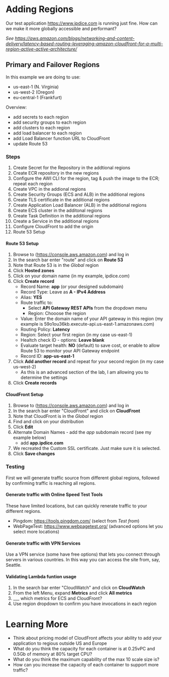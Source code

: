 # Adding Regions
Our test application https://www.ipdice.com is running just fine. How can we make it more globally accessible and performant?

*See https://aws.amazon.com/blogs/networking-and-content-delivery/latency-based-routing-leveraging-amazon-cloudfront-for-a-multi-region-active-active-architecture/*

## Primary and Failover Regions
In this example we are doing to use:
- us-east-1 (N. Virginia)
- us-west-2 (Oregon)
- eu-central-1 (Frankfurt)

Overview:
- add secrets to each region
- add security groups to each region
- add clusters to each region
- add load balancer to each region
- add Load Balancer function URL to CloudFront
- update Route 53

### Steps
1. Create Secret for the Repository in the addtional regions
2. Create ECR repository in the new regions
3. Configure the AWI CLI for the region, tag & push the image to the ECR; repeat each region
4. Create VPC in the addional regions
5. Create Security Groups (ECS and ALB) in the additional regions
6. Create TLS certificate in the additional regions
7. Create Application Load Balancer (ALB) in the additional regions
8. Create ECS cluster in the additonal regions
9. Create Task Definition in the additional regions
10. Create a Service in the additional regions
11. Configure CloudFront to add the origin
12. Route 53 Setup


#### Route 53 Setup
1. Browse to (https://console.aws.amazon.com) and log in
2. In the search bar enter "route" and click on **Route 53**
3. Note that Route 53 is in the *Global* region
4. Click **Hosted zones**
5. Click on your domain name (in my example, ipdice.com)
6. Click **Create record**
    - Record Name: **app** (or your designed subdomain)
    - Record Type: Leave as **A - IPv4 Address**
    - Alias: **YES**
    - Route traffic to:
      - Select **API Gateway REST APIs** from the dropdown menu
      - Region: Chooose the region
    - Value: Enter the domain name of your API gateway in this region (my example is 59o1ou36kb.execute-api.us-east-1.amazonaws.com)
    - Routing Policy: **Latency**
    - Region: Select your first region (in my case us-east-1)
    - Healtch check ID - options: **Leave blank**
    - Evaluate target health: **NO** (default) to save cost, or enable to allow Route 53 to monitor your API Gateway endpoint
    - Record ID: **app-us-east-1**
7. Click **Add another record** and repeat for your second region (in my case us-west-2)
    - As this is an advanced section of the lab, I am allowing you to determine the settings
8. Click **Create records**

#### CloudFront Setup
1. Browse to (https://console.aws.amazon.com) and log in
2. In the search bar enter "CloudFront" and click on **CloudFront**
3. Note that CloudFront is in the *Global* region
4. Find and click on your distribution
5. Click **Edit**
6. Alternate Domain Names - add the *app* subdomain record (see my example below)
    - add **app.ipdice.com**
7. We recreated the Custom SSL certificate. Just make sure it is selected.
8. Click **Save changes**

### Testing
First we will generate traffic source from different global regions, followed by confirming traffic is reaching all regions.
#### Generate traffic with Online Speed Test Tools
These have limited locations, but can quickly renerate traffic to your different regions.
- Pingdom: https://tools.pingdom.com/ (select from *Test from*)
- WebPageTest: https://www.webpagetest.org/ (advanced options let you select more locations)

####  Generate traffic with VPN Services
Use a VPN service (some have free options) that lets you connect through servers in various countries. In this way you can access the site from, say, Seattle.

#### Validating Lambda funtion usage
1. In the search bar enter "CloudWatch" and click on **CloudWatch**
2. From the left Menu, expand **Metrics** and click **All metrics**
3. ___ which metrics for ECS and CloudFront?
4. Use region dropdown to confirm you have invocations in each region

# Learning More
- Think about pricing model of CloudFront affects your ability to add your application to regious outside US and Europe
- What do you think the capacity for each container is at 0.25vPC and 0.5Gb of memory at 80% target CPU?
- What do you think the maximum capability of the max 10 scale size is?
- How can you increase the capacity of each container to support more traffic?
  
